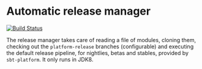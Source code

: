 # Automatic release manager
[![Build Status](http://stats.lassie.io:8001/api/badges/jvican/platform-staging/status.svg)](http://stats.lassie.io:8001/jvican/platform-staging)

The release manager takes care of reading a file of modules, cloning them,
checking out the `platform-release` branches (configurable) and executing
the default release pipeline, for nightlies, betas and stables, provided
by `sbt-platform`. It only runs in JDK8.